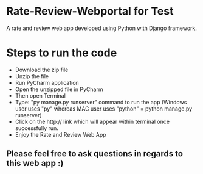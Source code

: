 # Rate-Review-Webportal for Test
A rate and review web app developed using Python with Django framework.

# Steps to run the code
* Download the zip file
* Unzip the file
* Run PyCharm application
* Open the unzipped file in PyCharm
* Then open Terminal 
* Type: "py manage.py runserver" command to run the app (Windows user uses "py" whereas MAC user uses "python" = python manage.py runserver)
* Click on the http:// link which will appear within terminal once successfully run.
* Enjoy the Rate and Review Web App


## Please feel free to ask questions in regards to this web app  :)
